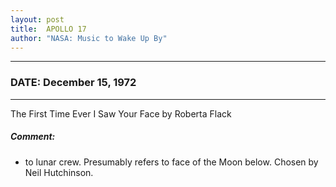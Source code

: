```yaml
---
layout: post
title:  APOLLO 17
author: "NASA: Music to Wake Up By"
---
```


----
### DATE: December 15, 1972
----
The First Time Ever I Saw Your Face by Roberta Flack

##### Comment:
* to lunar crew. Presumably refers to face of the Moon below. Chosen by Neil Hutchinson.
